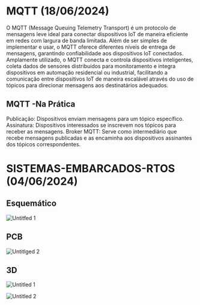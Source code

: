 # MQTT (18/06/2024)
  O MQTT (Message Queuing Telemetry Transport) é um protocolo de mensagens leve ideal para conectar dispositivos IoT de maneira eficiente em redes com largura de banda limitada. 
  Além de ser simples de implementar e usar, o MQTT oferece diferentes níveis de entrega de mensagens, garantindo confiabilidade aos dispositivos IoT conectados.
  Amplamente utilizado, o MQTT conecta e controla dispositivos inteligentes, coleta dados de sensores distribuídos para monitoramento e integra dispositivos em automação residencial ou industrial, facilitando a     comunicação entre dispositivos IoT de maneira escalável através do uso de tópicos para direcionar mensagens aos destinatários adequados.

## MQTT -Na Prática
  Publicação: Dispositivos enviam mensagens para um tópico específico.
  Assinatura: Dispositivos interessados se inscrevem nos tópicos para receber as mensagens.
  Broker MQTT: Serve como intermediário que recebe mensagens publicadas e as encaminha aos dispositivos assinantes dos tópicos correspondentes.



# SISTEMAS-EMBARCADOS-RTOS (04/06/2024)

## Esquemático
![Untitfed 1](https://github.com/fdalvesco/SISTEMAS-EMBARCADOS-RTOS/assets/101358513/c240dab4-dfb1-4910-b845-6ec7dcf2b1a8)

## PCB
![Untitlged 2](https://github.com/fdalvesco/SISTEMAS-EMBARCADOS-RTOS/assets/101358513/b8b208f4-6b86-47a4-b9e2-03081d31f263)



## 3D
![Untitled 1](https://github.com/fdalvesco/SISTEMAS-EMBARCADOS-RTOS/assets/101358513/e8956ccc-bbfe-4036-94bc-ca469ca947cf)

![Untitled 2](https://github.com/fdalvesco/SISTEMAS-EMBARCADOS-RTOS/assets/101358513/bcdba762-3b62-4ec6-b635-0c7860891522)
